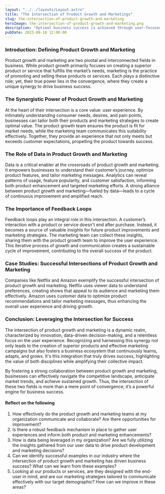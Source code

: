 ```yaml
---
layout: "../../layouts/Layout.astro"
title: "The Intersection of Product Growth and Marketings"
slug: the-intersection-of-product-growth-and-marketing
heroImage: the-intersection-of-product-growth-and-marketing.png
description: "Optimal business success is achieved through user-focused strategies driven by data, underscoring the synergy between product growth and marketing."
pubDate: 2023-08-18 12:00:00
---
```


### Introduction: Defining Product Growth and Marketing

Product growth and marketing are two pivotal and interconnected fields in business. While product growth primarily focuses on creating a superior product or service that fulfills the market’s needs, marketing is the practice of promoting and selling these products or services. Each plays a distinctive role; yet, their true power lies in the convergence, where they create a unique synergy to drive business success.

### The Synergistic Power of Product Growth and Marketing

At the heart of their intersection is a core value: user experience. By intimately understanding consumer needs, desires, and pain points, businesses can tailor both their products and marketing strategies to create optimal value. The product growth team ensures the product is fit for market needs, while the marketing team communicates this suitability effectively. Together, they provide an experience that not only meets but exceeds customer expectations, propelling the product towards success.

### The Role of Data in Product Growth and Marketing

Data is a critical enabler at the crossroads of product growth and marketing. It empowers businesses to understand their customer’s journey, optimize product features, and tailor marketing messages. Analytics can reveal patterns of usage, feature popularity, and customer satisfaction, informing both product enhancement and targeted marketing efforts. A strong alliance between product growth and marketing—fueled by data—leads to a cycle of continuous improvement and amplified reach.

### The Importance of Feedback Loops

Feedback loops play an integral role in this intersection. A customer’s interaction with a product or service doesn't end after purchase. Instead, it becomes a source of valuable insights for future product improvements and marketing strategies. The marketing team can collect these insights, sharing them with the product growth team to improve the user experience. This iterative process of growth and communication creates a sustainable cycle of improvement, contributing to the overall success of the product.

### Case Studies: Successful Intersections of Product Growth and Marketing

Companies like Netflix and Amazon exemplify the successful intersection of product growth and marketing. Netflix uses viewer data to understand preferences, creating shows that appeal to its audience and marketing them effectively. Amazon uses customer data to optimize product recommendations and tailor marketing messages, thus enhancing the overall user experience and driving growth.

### Conclusion: Leveraging the Intersection for Success

The intersection of product growth and marketing is a dynamic realm, characterized by innovation, data-driven decision-making, and a relentless focus on the user experience. Recognizing and harnessing this synergy not only leads to the creation of superior products and effective marketing campaigns but also fosters a business ecosystem that continuously learns, adapts, and grows. It's this integration that truly drives success, highlighting the value of both disciplines while amplifying their collective impact.

By fostering a strong collaboration between product growth and marketing, businesses can effectively navigate the competitive landscape, anticipate market trends, and achieve sustained growth. Thus, the intersection of these two fields is more than a mere point of convergence; it’s a powerful engine for business success.

#### Reflect on the following

1. How effectively do the product growth and marketing teams at my organization communicate and collaborate? Are there opportunities for improvement?
2. Is there a robust feedback mechanism in place to gather user experiences and inform both product and marketing enhancements?
3. How is data being leveraged in my organization? Are we fully utilizing the insights gathered from our user data to drive product development and marketing decisions?
4. Can we identify successful examples in our industry where the intersection of product growth and marketing has driven business success? What can we learn from these examples?
5. Looking at our products or services, are they designed with the end-user in mind, and are our marketing strategies tailored to communicate effectively with our target demographic? How can we improve in these areas?
